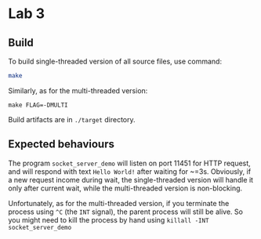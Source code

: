 # Lab 3

## Build

To build single-threaded version of all source files, use command:

```bash
make
```

Similarly, as for the multi-threaded version:

```
make FLAG=-DMULTI
```

Build artifacts are in `./target` directory.

## Expected behaviours

The program `socket_server_demo` will listen on port 11451 for HTTP request, and will respond with text `Hello World!` after waiting for ~=3s. Obviously, if a new request income during wait, the single-threaded version will handle it only after current wait, while the multi-threaded version is non-blocking.

Unfortunately, as for the multi-threaded version, if you terminate the process using `^C` (the `INT` signal), the parent process will still be alive. So you might need to kill the process by hand using `killall -INT socket_server_demo`